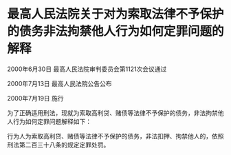 # 最高人民法院关于对为索取法律不予保护的债务非法拘禁他人行为如何定罪问题的解释

2000年6月30日 最高人民法院审判委员会第1121次会议通过

2000年7月13日 最高人民法院公告公布

2000年7月19日 施行

为了正确适用刑法，现就为索取高利贷、赌债等法律不予保护的债务，非法拘禁他人行为如何定罪问题解释如下：

行为人为索取高利贷、赌债等法律不予保护的债务，非法扣押、拘禁他人的，依照刑法第二百三十八条的规定定罪处罚。

